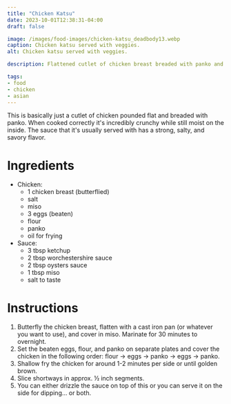 ```yaml
---
title: "Chicken Katsu"
date: 2023-10-01T12:38:31-04:00
draft: false

image: /images/food-images/chicken-katsu_deadbody13.webp
caption: Chicken katsu served with veggies.
alt: Chicken katsu served with veggies.

description: Flattened cutlet of chicken breast breaded with panko and served with a salty-savory sauce.

tags:
- food
- chicken
- asian
---
```


This is basically just a cutlet of chicken pounded flat and breaded with panko. When cooked correctly it's incredibly crunchy while still moist on the inside. The sauce that it's usually served with has a strong, salty, and savory flavor.

# Ingredients
- Chicken:
    - 1 chicken breast (butterflied)
    - salt
    - miso
    - 3 eggs (beaten)
    - flour
    - panko
    - oil for frying
- Sauce:
    - 3 tbsp ketchup
    - 2 tbsp worchestershire sauce
    - 2 tbsp oysters sauce
    - 1 tbsp miso
    - salt to taste

# Instructions
1. Butterfly the chicken breast, flatten with a cast iron pan (or whatever you want to use), and cover in miso. Marinate for 30 minutes to overnight.
1. Set the beaten eggs, flour, and panko on separate plates and cover the chicken in the following order: flour -> eggs -> panko -> eggs -> panko.
1. Shallow fry the chicken for around 1-2 minutes per side or until golden brown.
1. Slice shortways in approx. &frac12; inch segments.
1. You can either drizzle the sauce on top of this or you can serve it on the side for dipping... or both.
